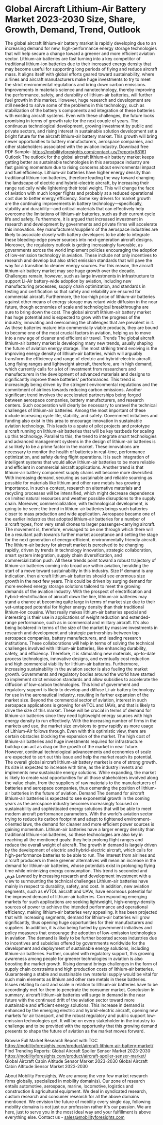 # Global Aircraft Lithium-Air Battery Market 2023-2030 Size, Share, Growth, Demand, Trend, Outlook

The global aircraft lithium-air battery market is rapidly developing due to an increasing demand for new, high-performance energy storage technologies that will help secure a change toward a greener and more efficient aviation sector. Lithium-air batteries are fast turning into a key competitor of traditional lithium-ion batteries due to their increased energy density that may become useful for supporting long periods of flying and reduce aircraft mass. It aligns itself with global efforts geared toward sustainability, where airlines and aircraft manufacturers make huge investments to try to meet the strict environmental regulations and bring down carbon emissions. Improvements in materials science and nanotechnology, thereby improving the performance, safety, and durability of lithium-air batteries, will further fuel growth in this market. However, huge research and development are still needed to solve some of the problems in this technology, such as stabilization of the battery's components and integration of these batteries with existing aircraft systems. Even with these challenges, the future looks promising in terms of growth rate for the next couple of years. The continuous technological development, growing investment by public and private sectors, and rising interest in sustainable solution development set a bright future for the aircraft lithium-air battery market. This growth will bring newer opportunities to battery manufacturers, aerospace companies, and other stakeholders associated with the aviation industry.
Download free PDF Sample- https://mobilityforesights.com/contact-us/?report=68161
Outlook
The outlook for the global aircraft lithium-air battery market keeps getting better as sustainable technologies in this aerospace industry are fast gaining momentum due to rising concerns about environmental impact and fuel efficiency. Lithium-air batteries have higher energy density than traditional lithium-ion batteries, therefore leading the way toward changing the landscape of electric and hybrid-electric aircraft, by increasing their range radically while lightening their total weight. This will change the face of aviation with much longer flights and probably at a reduced operational cost due to better energy efficiency.
Some key drivers for market growth are the continuing improvements in battery technology—specifically, stability and durability—and critical materials that can effectively help overcome the limitations of lithium-air batteries, such as their current cycle life and safety. Furthermore, it is argued that increased investment in research and development by governments and private firms will accelerate this innovation. Key manufacturers/suppliers of the aerospace industries are likely to associate closely with battery developers to be able to integrate these bleeding-edge power sources into next-generation aircraft designs.
Moreover, the regulatory outlook is getting increasingly favorable, as governments across the world implement policies encouraging the adoption of low-emission technology in aviation. These include not only incentives to research and develop but also strict emission standards that will pave the way for a transition to cleaner energy sources. For this reason, the aircraft lithium-air battery market may see huge growth over the decade.
Challenges remain, however, such as large investments in infrastructure to support Li-Air battery-wide adoption by aviation, including new manufacturing processes, supply chain optimization, and standards in testing and certification so that safety and reliability are ensured for commercial aircraft. Furthermore, the too-high price of lithium-air batteries against other means of energy storage may retard wide diffusion in the near future, though economies of scale and technological breakthroughs are sure to bring down the cost.
The global aircraft lithium-air battery market has huge potential and is expected to grow with the progress of the industry, innovating and overcoming the challenges that are prevalent in it. As these batteries mature into commercially viable products, they are bound to become one of the most crucial factors in aviation, helping us to move into a new age of cleaner and efficient air travel.
Trends
The global aircraft lithium-air battery market is developing many new trends, usually shaping the future of aviation energy storage. The most striking trend evolving is the improving energy density of lithium-air batteries, which will arguably transform the efficiency and range of electric and hybrid-electric aircraft. Long flying ranges and lightweight aircraft, therefore, are in high demand, which currently calls for a lot of investment from researchers and manufacturers in the development of advanced materials and designs to significantly improve these batteries' performances. This trend is increasingly being driven by the stringent environmental regulations and the commitment of airlines towards reducing carbon emissions.
Another significant trend involves the accelerated partnerships being forged between aerospace companies, battery manufacturers, and research centers. Such cooperation will clearly be necessary to unravel the technical challenges of lithium-air batteries. Among the most important of these include increasing cycle life, stability, and safety. Government initiatives and funding also exist in this area to encourage innovation in sustainable aviation technology. This leads to a spate of pilot projects and prototype aircraft running on lithium-air batteries that will be key testbeds for scaling up this technology.
Parallel to this, the trend to integrate smart technologies and advanced management systems in the design of lithium-air batteries is also likely to be a prime factor in the market. These innovations are necessary to monitor the health of batteries in real-time, performance optimization, and safety during flight operations. It is such integration of intelligent systems that would allow lithium-air batteries to be more reliable and efficient in commercial aircraft applications.
Another trend is that lithium-air battery component supply chains will become more diversified. With increasing demand, securing as sustainable and reliable sourcing as possible for materials like lithium and other rare metals has growing importance. In such a context, research on alternative materials and recycling processes will be intensified, which might decrease dependence on limited natural resources and weather possible disruptions to the supply chain.
Moreover, commercialization, with technological development, is going to be seen; the trend in lithium-air batteries brings such batteries closer to mass production and wide application. Aerospace became one of the earlier industries that adopted lithium-air batteries for a number of aircraft types, from very small drones to larger passenger-carrying aircraft. The movement is, therefore, envisaged to be one through which there will be a resultant path towards further market acceptance and setting the stage for the next generation of energy-efficient, environmentally friendly aircraft.
The lithium-air battery for aircraft market is perceived to be changing rapidly, driven by trends in technology innovation, strategic collaboration, smart system integration, supply chain diversification, and commercialization push. All these trends point toward a robust trajectory of lithium-air batteries coming into broad use within aviation, heralding the start of a move toward sustainability in this industry.
Size
If demand is any indication, then aircraft lithium-air batteries should see enormous size growth in the next few years. This could be driven by surging demand for more evolved energy storage solutions tailored to meet the growing demands of the aviation industry. With the prospect of electrification and hybrid-electrification of aircraft down the line, lithium-air batteries may stand a chance at becoming quite large in terms of market size due to their yet-untapped potential for higher energy density than their traditional lithium-ion cousins. What really makes lithium-air batteries special and interesting is their use in applications of weight reduction and extended-range performance, such as in commercial and military aircraft.
It's also being bolstered in terms of the size of the market by massive investments in research and development and strategic partnerships between top aerospace companies, battery manufacturers, and leading research institutions. These collaborations will help in terms of solving the technical challenges involved with lithium-air batteries, like enhancing durability, safety, and efficiency. Therefore, it is stimulating new materials, up-to-date process technologies, innovative designs, and eventually cost reduction and high commercial viability for lithium-air batteries.
Furthermore, increasing sustainability in the aviation sector is also fueling the market growth. Governments and regulatory bodies around the world have started to implement strict emission standards and allow subsidies to accelerate the diffusion of low-carbon technologies. This kind of government and regulatory support is likely to develop and diffuse Li-air battery technology for use in the aeronautical industry, resulting in further expansion of the market size.
Beyond the commercial sector of aviation, interest in such aerospace applications is growing for eVTOL and UAVs, and that is likely to drive the size of this market. These will be crucial in terms of demand for lithium-air batteries since they need lightweight energy sources with high energy density to run effectively. With the increasing number of firms in the markets and use, the market size envisions to grow rapidly as more usage of Lithium-Air follows through.
Even with this optimistic view, there are certain obstacles blocking the expansion of the market. The high cost of lithium-air batteries and huge investments required for infrastructure buildup can act as drag on the growth of the market in near future. However, continual technological advancements and economies of scale are expected to sort out this issue and help the market reach its potential.
The overall global aircraft lithium-air battery market is one of strong growth. Its size is expected to increase with time, as the industry invents and implements new sustainable energy solutions. While expanding, the market is likely to create vast opportunities for all those stakeholders involved along the value chain, from the suppliers of raw materials to the manufacturers of batteries and aerospace companies, thus cementing the position of lithium-air batteries in the future of aviation.
Demand 
The demand for aircraft lithium-air batteries is expected to see exponential growth in the coming years as the aerospace industry becomes increasingly focused on sustainability and sophisticated energy solutions that will be able to meet modern aircraft performance parameters. With the world's aviation sector trying to reduce its carbon footprint and adapt to tightened environment-oriented laws, the demand for cleaner and more efficient power sources is gaining momentum. Lithium-air batteries have a larger energy density than traditional lithium-ion batteries, so these technologies are also key in reaching all the mentioned goals: they help prolong flight ranges and reduce the overall weight of aircraft.
The growth in demand is largely driven by the development of electric and hybrid-electric aircraft, which calls for high-performance batteries to be able to run. The interest from airlines and aircraft producers in these greener alternatives will mean an increase in the demand for lithium-air batteries, whose potentials exist in prolonging flying time while minimizing energy consumption. This trend is seconded and هوش Lawned by increasing research and development investment with a view to surmounting the technical challenges Lithium-air batteries have mainly in respect to durability, safety, and cost.
In addition, new aviation segments, such as eVTOL aircraft and UAVs, have enormous potential for the improved demand of lithium-air batteries. Corresponding emerging markets for such applications are seeking lightweight, high-energy-density sources of power to achieve the intended performance and operational efficiency, making lithium-air batteries very appealing. It has been projected that with increasing segments, demand for lithium-air batteries will grow significantly, thus opening huge opportunities for their manufacturers and suppliers.
In addition, it is also being fueled by government initiatives and policy measures that encourage the adoption of low-emission technologies in aviation. The demand is likely to be further boosted across industries due to incentives and subsidies offered by governments worldwide for the development and deployment of sustainable energy solutions, including lithium-air batteries. Further, coupled with regulatory support, this growing awareness among people for greener technologies in aviation is also boosting the market growth.
Rising demand brings challenges in the form of supply chain constraints and high production costs of lithium-air batteries. Guaranteeing a stable and sustainable raw material supply would be vital for such main elements as lithium and other rare metals in these batteries. Issues relating to cost and scale in relation to lithium-air batteries have to be accordingly met for them to penetrate the consumer market.
Conclusion
In summary, aircraft lithium-air batteries will surge in demand in the near future with the continued drift of the aviation sector toward more sustainable and efficient energy solutions. This increase in demand is enhanced by the emerging electric and hybrid-electric aircraft, opening new markets for air transport, and the robust regulatory and public support low-emission technologies get. It will be on every stakeholder in the industry to challenge and to be provided with the opportunity that this growing demand presents to shape the future of aviation as the market moves forward.

Browse Full Market Research Report with TOC  https://mobilityforesights.com/product/aircraft-lithium-air-battery-market/
Find Trending Reports:
Global Aircraft Spoiler Sensor Market 2023-2030
https://mobilityforesights.com/product/aircraft-spoiler-sensor-market/
Global Aircraft Cabin Altitude Sensor Market 2023-2030
Global Aircraft Cabin Altitude Sensor Market 2023-2030

About Mobility Foresights,
We are among the very few market research firms globally, specialized in mobility domain(s). Our zone of research entails automotive, aerospace, marine, locomotive, logistics and construction & agricultural equipment. We deal in syndicated research, custom research and consumer research for all the above domains mentioned.
We envision the future of mobility every single day, following mobility domains is not just our profession rather it's our passion. We are here, just to serve you in the most ideal way and your fulfillment is above everything else. Contact us -  sales@mobilityforesights.com 


